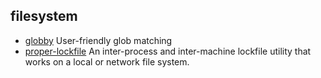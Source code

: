 ## filesystem

- [globby](https://github.com/sindresorhus/globby) User-friendly glob matching
- [proper-lockfile](https://github.com/moxystudio/node-proper-lockfile) An inter-process and inter-machine lockfile utility that works on a local or network file system.
